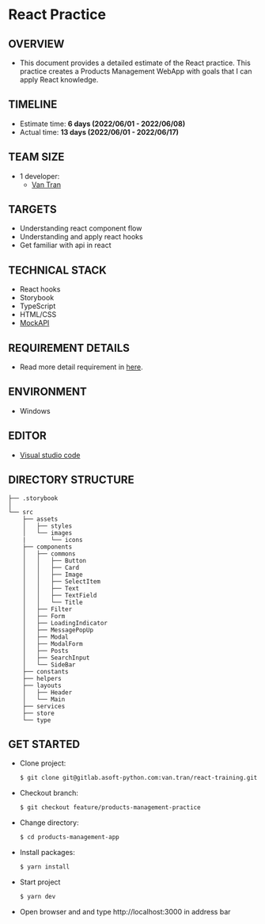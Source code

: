 # React Practice

## OVERVIEW

- This document provides a detailed estimate of the React practice. This practice creates a Products Management WebApp with goals that I can apply React knowledge.

## TIMELINE

- Estimate time: **6 days (2022/06/01 - 2022/06/08)**
- Actual time: **13 days (2022/06/01 - 2022/06/17)**

## TEAM SIZE

- 1 developer:
  - [Van Tran](van.tran@asnet.com.vn)

## TARGETS

- Understanding react component flow
- Understanding and apply react hooks
- Get familiar with api in react

## TECHNICAL STACK

- React hooks
- Storybook
- TypeScript
- HTML/CSS
- [MockAPI](https://mockapi.io/)

## REQUIREMENT DETAILS

- Read more detail requirement in [here](https://docs.google.com/document/d/1vw7m1xdUVb9JkFnHjGbrsN6eYUaduxDZgd2QOl8H59c/edit?usp=sharing).

## ENVIRONMENT

- Windows

## EDITOR

- [Visual studio code](https://code.visualstudio.com)

## DIRECTORY STRUCTURE

```
├── .storybook
│
└── src
    ├── assets
    │   ├── styles
    │   └── images
    |       └── icons
    ├── components
    │   ├── commons
    │   │   ├── Button
    │   │   ├── Card
    │   │   ├── Image
    │   │   ├── SelectItem
    │   │   ├── Text
    │   │   ├── TextField
    │   │   └── Title
    │   ├── Filter
    │   ├── Form
    │   ├── LoadingIndicator
    │   ├── MessagePopUp
    │   ├── Modal
    │   ├── ModalForm
    │   ├── Posts
    │   ├── SearchInput
    │   └── SideBar
    ├── constants
    ├── helpers
    ├── layouts
    │   ├── Header
    │   └── Main
    ├── services
    ├── store
    └── type

```

## GET STARTED

- Clone project:

  ```bash
  $ git clone git@gitlab.asoft-python.com:van.tran/react-training.git
  ```

- Checkout branch:

  ```bash
  $ git checkout feature/products-management-practice
  ```

- Change directory:

  ```bash
  $ cd products-management-app
  ```

- Install packages:

  ```bash
  $ yarn install
  ```

- Start project

  ```bash
  $ yarn dev
  ```

- Open browser and and type http://localhost:3000 in address bar
